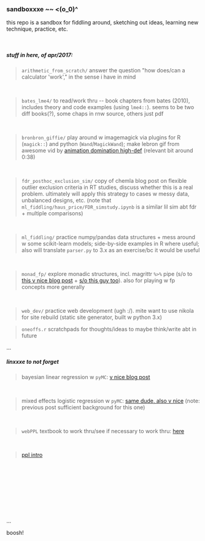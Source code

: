 
### sandboxxxe ~~ <(o_0)^ 

this repo is a sandbox for fiddling around, sketching out ideas, learning new technique, practice, etc.

<br>

##### stuff in here, of apr/2017:

> `arithmetic_from_scratch/` 
	answer the question "how does/can a calculator 'work'," in the sense i have in mind 

<br>

> `bates_lme4/`
	to read/work thru -- book chapters from bates (2010), includes theory and code examples (using `lme4::`). seems to be two diff books(?), some chaps in rnw source, others just pdf

<br>

> `bronbron_giffie/` 
	play around w imagemagick via plugins for R (`magick::`) and python (`Wand`/`MagickWand`); make lebron gif from awesome vid by [animation domination high-def](https://www.youtube.com/watch?v=fAufyxBD-tI) (relevant bit around 0:38)

<br>

> `fdr_posthoc_exclusion_sim/`
	copy of chemla blog post on flexible outlier exclusion criteria in RT studies, discuss whether this is a real problem. ultimately will apply this strategy to cases w messy data, unbalanced designs, etc. (note that `ml_fiddling/haus_price/FDR_simstudy.ipynb` is a similar lil sim abt fdr + multiple comparisons) 

<br>


> `ml_fiddling/` 
	practice numpy/pandas data structures + mess around w some scikit-learn models; side-by-side examples in R where useful; also will translate `parser.py` to 3.x as an exercise/bc it would be useful

<br>

> `monad_fp/` 
	explore monadic structures, incl. magrittr `%>%` pipe (s/o to [this v nice blog post](http://www.win-vector.com/blog/2016/08/the-magrittr-monad/) + [s/o this guy too](http://randomlydistributedthoughts.blogspot.com/2014/06/using-writer-monads-in-r.html)). also for playing w fp concepts more generally

<br>

> `web_dev/` 
	practice web development (ugh :/). mite want to use nikola for site rebuild (static site generator, built w python 3.x)

> `oneoffs.r` 
	scratchpads for thoughts/ideas to maybe think/write abt in future


...
<br>


##### linxxxe to not forget

> bayesian linear regression w `pyMC`: [v nice blog post](https://dsaber.com/2014/05/28/bayesian-regression-with-pymc-a-brief-tutorial/)

<br>

> mixed effects logistic regression w `pyMC`: [same dude, also v nice](https://dsaber.com/2016/08/27/analyze-your-experiment-with-a-multilevel-logistic-regression-using-pymc3/) (note: previous post sufficient background for this one)

<br>

> `webPPL` textbook to work thru/see if necessary to work thru: [here](https://probmods.org/chapters/02-generative-models.html)

<br>

> [ppl intro](https://github.com/GalvanizeOpenSource/probabilistic-programming-intro)

<br>

> 

<br>

> 

<br>

> 

<br>

> 

<br>
...
<br>

boosh!

